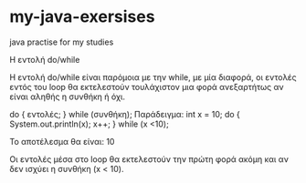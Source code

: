 # my-java-exersises
java practise for my studies

Η εντολή do/while

Η εντολή do/while είναι παρόμοια με την while, με μία διαφορά, οι εντολές εντός του
loop θα εκτελεστούν τουλάχιστον μια φορά ανεξαρτήτως αν είναι αληθής η συνθήκη ή
όχι.

do {
εντολές;
} while (συνθήκη);
Παράδειγμα:
int x = 10;
do {
System.out.println(x);
x++;
} while (x <10);

Το αποτέλεσμα θα είναι:
10

Οι εντολές μέσα στο loop θα εκτελεστούν την πρώτη φορά ακόμη και αν δεν ισχύει η
συνθήκη (x < 10).
